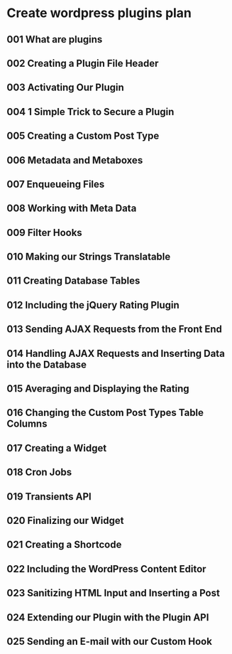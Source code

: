 # Create wordpress plugins plan

## 001 What are plugins
## 002 Creating a Plugin File Header
## 003 Activating Our Plugin
## 004 1 Simple Trick to Secure a Plugin
## 005 Creating a Custom Post Type
## 006 Metadata and Metaboxes
## 007 Enqueueing Files
## 008 Working with Meta Data
## 009 Filter Hooks
## 010 Making our Strings Translatable
## 011 Creating Database Tables
## 012 Including the jQuery Rating Plugin
## 013 Sending AJAX Requests from the Front End
## 014 Handling AJAX Requests and Inserting Data into the Database
## 015 Averaging and Displaying the Rating
## 016 Changing the Custom Post Types Table Columns
## 017 Creating a Widget
## 018 Cron Jobs
## 019 Transients API
## 020 Finalizing our Widget
## 021 Creating a Shortcode
## 022 Including the WordPress Content Editor
## 023 Sanitizing HTML Input and Inserting a Post
## 024 Extending our Plugin with the Plugin API
## 025 Sending an E-mail with our Custom Hook
